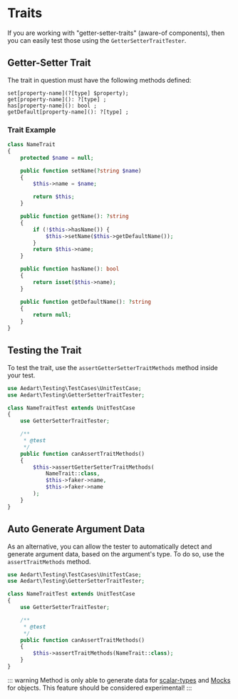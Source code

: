 # Traits

If you are working with "getter-setter-traits" (aware-of components), then you can easily test those using the `GetterSetterTraitTester`.

## Getter-Setter Trait

The trait in question must have the following methods defined:

```shell
set[property-name](?[type] $property);
get[property-name](): ?[type] ;
has[property-name](): bool ;
getDefault[property-name](): ?[type] ;
```

### Trait Example
 
```php
class NameTrait
{
    protected $name = null;

    public function setName(?string $name)
    {
        $this->name = $name;

        return $this;
    }

    public function getName(): ?string
    {
        if (!$this->hasName()) {
            $this->setName($this->getDefaultName());
        }
        return $this->name;
    }

    public function hasName(): bool
    {
        return isset($this->name);
    }

    public function getDefaultName(): ?string
    {
        return null;
    }    
}
```

## Testing the Trait

To test the trait, use the `assertGetterSetterTraitMethods` method inside your test.

```php
use Aedart\Testing\TestCases\UnitTestCase;
use Aedart\Testing\GetterSetterTraitTester;

class NameTraitTest extends UnitTestCase
{
    use GetterSetterTraitTester;

    /**
     * @test
     */
    public function canAssertTraitMethods()
    {
        $this->assertGetterSetterTraitMethods(
            NameTrait::class,
            $this->faker->name,
            $this->faker->name
        );
    }
}
```

## Auto Generate Argument Data

As an alternative, you can allow the tester to automatically detect and generate argument data, based on the argument's type.
To do so, use the `assertTraitMethods` method.

```php
use Aedart\Testing\TestCases\UnitTestCase;
use Aedart\Testing\GetterSetterTraitTester;

class NameTraitTest extends UnitTestCase
{
    use GetterSetterTraitTester;

    /**
     * @test
     */
    public function canAssertTraitMethods()
    {
        $this->assertTraitMethods(NameTrait::class);
    }
}
```

::: warning
Method is only able to generate data for [scalar-types](http://php.net/manual/en/language.types.intro.php) and [Mocks](https://github.com/mockery/mockery) for objects.
This feature should be considered experimental!
:::
